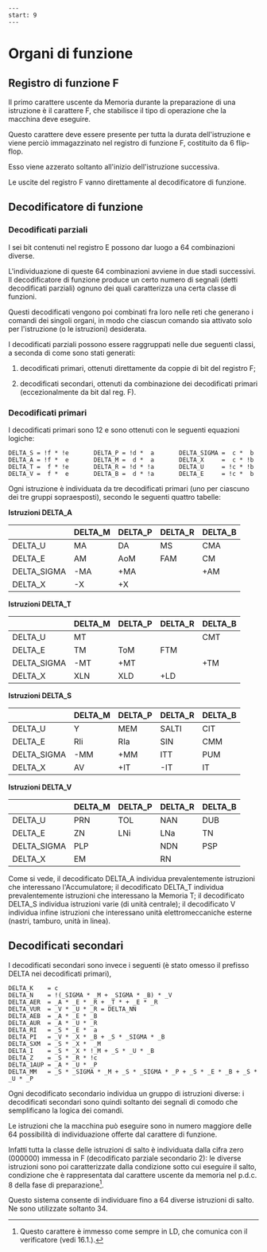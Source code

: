 ```{sectnum}
---
start: 9
---
```

# Organi di funzione

## Registro di funzione F

Il primo carattere uscente da Memoria durante la preparazione di una
istruzione è il carattere F, che stabilisce il tipo di operazione che la
macchina deve eseguire.

Questo carattere deve essere presente per tutta la durata dell'istruzione e
viene perciò immagazzinato nel registro di funzione F, costituito da 6
flip-flop.

Esso viene azzerato soltanto all'inizio dell'istruzione successiva.

Le uscite del registro F vanno direttamente al decodificatore di funzione.


## Decodificatore di funzione


### Decodificati parziali

I sei bit contenuti nel registro E possono dar luogo a 64 combinazioni
diverse.

L'individuazione di queste 64 combinazioni avviene in due stadi successivi. Il
decodificatore di funzione produce un certo numero di segnali (detti
decodificati parziali) ognuno dei quali caratterizza una certa classe di
funzioni.

Questi decodificati vengono poi combinati fra loro nelle reti che generano i
comandi dei singoli organi, in modo che ciascun comando sia attivato solo per
l'istruzione (o le istruzioni) desiderata.

I decodificati parziali possono essere raggruppati nelle due seguenti classi,
a seconda di come sono stati generati:

1. decodificati primari, ottenuti direttamente da coppie di bit del registro
   F;

2. decodificati secondari, ottenuti da combinazione dei decodificati primari
   (eccezionalmente da bit dal reg. F).


### Decodificati primari

I decodificati primari sono 12 e sono ottenuti con le
seguenti equazioni logiche:

    DELTA_S = !f * !e       DELTA_P = !d *  a       DELTA_SIGMA =  c *  b
    DELTA_A = !f *  e       DELTA_M =  d *  a       DELTA_X     =  c * !b
    DELTA_T =  f * !e       DELTA_R = !d * !a       DELTA_U     = !c * !b
    DELTA_V =  f *  e       DELTA_B =  d * !a       DELTA_E     = !c *  b

Ogni istruzione è individuata da tre decodificati primari (uno per ciascuno dei
tre gruppi sopraesposti), secondo le seguenti quattro tabelle:


**Istruzioni DELTA_A**

|             | DELTA_M | DELTA_P | DELTA_R | DELTA_B |
| ----------- | ------- | ------- | ------- | ------- |
| DELTA_U     | MA      | DA      | MS      | CMA     |
| DELTA_E     | AM      | AoM     | FAM     | CM      |
| DELTA_SIGMA | -MA     | +MA     |         | +AM     |
| DELTA_X     | -X      | +X      |         |         |


**Istruzioni DELTA_T**

|             | DELTA_M | DELTA_P | DELTA_R | DELTA_B |
| ----------- | ------- | ------- | ------- | ------- |
| DELTA_U     | MT      |         |         | CMT     |
| DELTA_E     | TM      | ToM     | FTM     |         |
| DELTA_SIGMA | -MT     | +MT     |         | +TM     |
| DELTA_X     | XLN     | XLD     | +LD     |         |


**Istruzioni DELTA_S**

|             | DELTA_M | DELTA_P | DELTA_R | DELTA_B |
| ----------- | ------- | ------- | ------- | ------- |
| DELTA_U     | Y       | MEM     | SALTI   | CIT     |
| DELTA_E     | RIi     | RIa     | SIN     | CMM     |
| DELTA_SIGMA | -MM     | +MM     | ITT     | PUM     |
| DELTA_X     | AV      | +IT     | -IT     | IT      |


**Istruzioni DELTA_V**

|             | DELTA_M | DELTA_P | DELTA_R | DELTA_B |
| ----------- | ------- | ------- | ------- | ------- |
| DELTA_U     | PRN     | TOL     | NAN     | DUB     |
| DELTA_E     | ZN      | LNi     | LNa     | TN      |
| DELTA_SIGMA | PLP     |         | NDN     | PSP     |
| DELTA_X     | EM      |         | RN      |         |


Come si vede, il decodificato DELTA_A individua prevalentemente istruzioni che
interessano l'Accumulatore; il decodificato DELTA_T individua prevalentemente istruzioni che
interessano la Memoria T; il decodificato DELTA_S individua
istruzioni varie (di unità centrale); il decodificato V
individua infine istruzioni che interessano unità elettromeccaniche esterne (nastri, tamburo, unità in linea).


## Decodificati secondari

I decodificati secondari sono invece i seguenti (è stato omesso il prefisso DELTA nei decodificati primari),

    DELTA_K    = c
    DELTA_N    = !(_SIGMA * _M + _SIGMA * _B) * _V
    DELTA_AER  = _A * _E * _R + _T * + _E * _R
    DELTA_VUR  = _V * _U * _R = DELTA_NN
    DELTA_AEB  = _A * _E * _B
    DELTA_AUR  = _A * _U * _R
    DELTA_RI   = _S * _E *  a
    DELTA_PI   = _V * _X * _B + _S * _SIGMA * _B
    DELTA_SXM  = _S * _X *  _M
    DELTA_I    = _S * _X * !_M + _S * _U * _B
    DELTA_Z    = _S * _R * !c
    DELTA_1AUP = _A * _U * _P
    DELTA_MM   = _S * _SIGMA * _M + _S * _SIGMA * _P + _S * _E * _B + _S * _U * _P

Ogni decodificato secondario individua un gruppo di istruzioni diverse: i
decodificati secondari sono quindi soltanto dei segnali di comodo che
semplificano la logica dei comandi.

Le istruzioni che la macchina può eseguire sono in numero maggiore delle 64
possibilità di individuazione offerte dal carattere di funzione.

Infatti tutta la classe delle istruzioni di salto è individuata dalla cifra zero (000000) immessa in F (decodificato parziale secondario 2): le diverse istruzioni sono poi caratterizzate dalla condizione sotto cui
eseguire il salto, condizione che è rappresentata dal
carattere uscente da memoria nel p.d.c. 8 della fase di
preparazione[^1].

Questo sistema consente di individuare fino a 64 diverse istruzioni di salto. Ne sono utilizzate soltanto 34.

[^1]: Questo carattere è immesso come sempre in LD, che comunica con il
      verificatore (vedi 16.1.).

